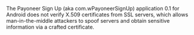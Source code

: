 The Payoneer Sign Up (aka com.wPayoneerSignUp) application 0.1 for Android does not verify X.509 certificates from SSL servers, which allows man-in-the-middle attackers to spoof servers and obtain sensitive information via a crafted certificate.